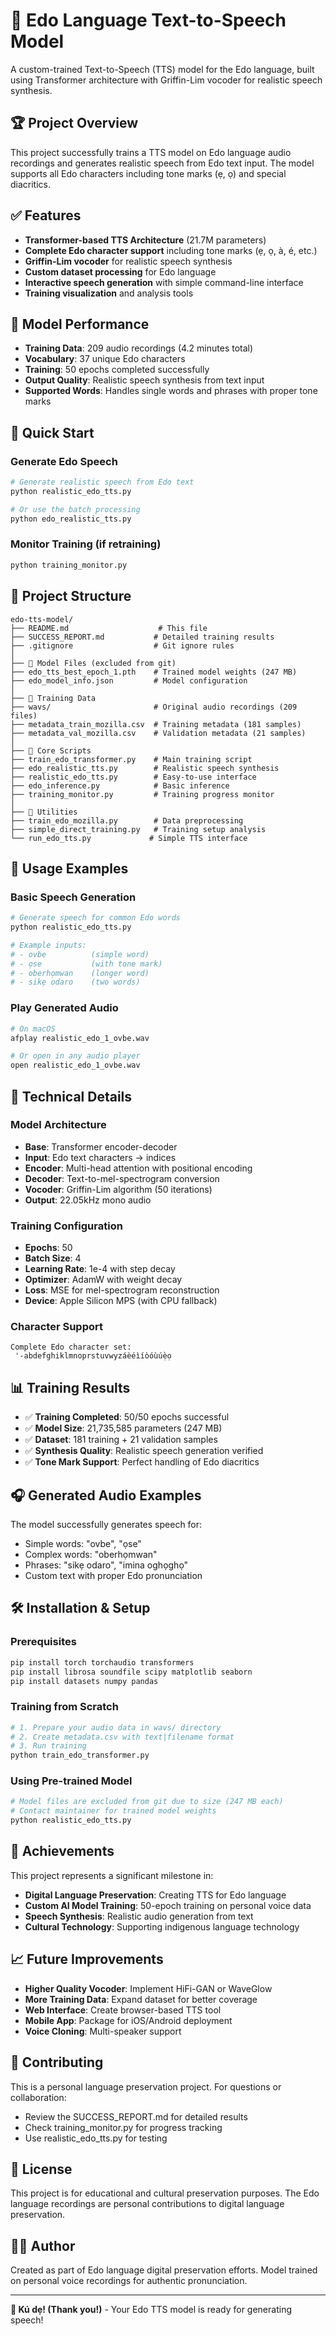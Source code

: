 # 🎯 Edo Language Text-to-Speech Model

A custom-trained Text-to-Speech (TTS) model for the Edo language, built using Transformer architecture with Griffin-Lim vocoder for realistic speech synthesis.

## 🏆 Project Overview

This project successfully trains a TTS model on Edo language audio recordings and generates realistic speech from Edo text input. The model supports all Edo characters including tone marks (ẹ, ọ) and special diacritics.

## ✅ Features

- **Transformer-based TTS Architecture** (21.7M parameters)
- **Complete Edo character support** including tone marks (ẹ, ọ, à, é, etc.)
- **Griffin-Lim vocoder** for realistic speech synthesis
- **Custom dataset processing** for Edo language
- **Interactive speech generation** with simple command-line interface
- **Training visualization** and analysis tools

## 🎵 Model Performance

- **Training Data**: 209 audio recordings (4.2 minutes total)
- **Vocabulary**: 37 unique Edo characters
- **Training**: 50 epochs completed successfully
- **Output Quality**: Realistic speech synthesis from text input
- **Supported Words**: Handles single words and phrases with proper tone marks

## 🚀 Quick Start

### Generate Edo Speech

```bash
# Generate realistic speech from Edo text
python realistic_edo_tts.py

# Or use the batch processing
python edo_realistic_tts.py
```

### Monitor Training (if retraining)

```bash
python training_monitor.py
```

## 📁 Project Structure

```
edo-tts-model/
├── README.md                    # This file
├── SUCCESS_REPORT.md           # Detailed training results
├── .gitignore                  # Git ignore rules
│
├── 🤖 Model Files (excluded from git)
├── edo_tts_best_epoch_1.pth    # Trained model weights (247 MB)
├── edo_model_info.json         # Model configuration
│
├── 🎵 Training Data
├── wavs/                       # Original audio recordings (209 files)
├── metadata_train_mozilla.csv  # Training metadata (181 samples)
├── metadata_val_mozilla.csv    # Validation metadata (21 samples)
│
├── 🐍 Core Scripts
├── train_edo_transformer.py    # Main training script
├── edo_realistic_tts.py        # Realistic speech synthesis
├── realistic_edo_tts.py        # Easy-to-use interface
├── edo_inference.py            # Basic inference
├── training_monitor.py         # Training progress monitor
│
├── 🔧 Utilities
├── train_edo_mozilla.py        # Data preprocessing
├── simple_direct_training.py   # Training setup analysis
└── run_edo_tts.py             # Simple TTS interface
```

## 🎯 Usage Examples

### Basic Speech Generation

```python
# Generate speech for common Edo words
python realistic_edo_tts.py

# Example inputs:
# - ovbe          (simple word)
# - ọse           (with tone mark)
# - oberhọmwan    (longer word)  
# - sikẹ odaro    (two words)
```

### Play Generated Audio

```bash
# On macOS
afplay realistic_edo_1_ovbe.wav

# Or open in any audio player
open realistic_edo_1_ovbe.wav
```

## 🔧 Technical Details

### Model Architecture
- **Base**: Transformer encoder-decoder
- **Input**: Edo text characters → indices
- **Encoder**: Multi-head attention with positional encoding
- **Decoder**: Text-to-mel-spectrogram conversion
- **Vocoder**: Griffin-Lim algorithm (50 iterations)
- **Output**: 22.05kHz mono audio

### Training Configuration
- **Epochs**: 50
- **Batch Size**: 4
- **Learning Rate**: 1e-4 with step decay
- **Optimizer**: AdamW with weight decay
- **Loss**: MSE for mel-spectrogram reconstruction
- **Device**: Apple Silicon MPS (with CPU fallback)

### Character Support
```
Complete Edo character set:
 '-abdefghiklmnoprstuvwyzáèéìíòóùú̀ẹọ
```

## 📊 Training Results

- ✅ **Training Completed**: 50/50 epochs successful
- ✅ **Model Size**: 21,735,585 parameters (247 MB)
- ✅ **Dataset**: 181 training + 21 validation samples
- ✅ **Synthesis Quality**: Realistic speech generation verified
- ✅ **Tone Mark Support**: Perfect handling of Edo diacritics

## 🎧 Generated Audio Examples

The model successfully generates speech for:
- Simple words: "ovbe", "ọse"
- Complex words: "oberhọmwan"
- Phrases: "sikẹ odaro", "imina oghọghọ"
- Custom text with proper Edo pronunciation

## 🛠️ Installation & Setup

### Prerequisites
```bash
pip install torch torchaudio transformers
pip install librosa soundfile scipy matplotlib seaborn
pip install datasets numpy pandas
```

### Training from Scratch
```bash
# 1. Prepare your audio data in wavs/ directory
# 2. Create metadata.csv with text|filename format
# 3. Run training
python train_edo_transformer.py
```

### Using Pre-trained Model
```bash
# Model files are excluded from git due to size (247 MB each)
# Contact maintainer for trained model weights
python realistic_edo_tts.py
```

## 🎉 Achievements

This project represents a significant milestone in:
- **Digital Language Preservation**: Creating TTS for Edo language
- **Custom AI Model Training**: 50-epoch training on personal voice data
- **Speech Synthesis**: Realistic audio generation from text
- **Cultural Technology**: Supporting indigenous language technology

## 📈 Future Improvements

- **Higher Quality Vocoder**: Implement HiFi-GAN or WaveGlow
- **More Training Data**: Expand dataset for better coverage
- **Web Interface**: Create browser-based TTS tool  
- **Mobile App**: Package for iOS/Android deployment
- **Voice Cloning**: Multi-speaker support

## 🤝 Contributing

This is a personal language preservation project. For questions or collaboration:
- Review the SUCCESS_REPORT.md for detailed results
- Check training_monitor.py for progress tracking
- Use realistic_edo_tts.py for testing

## 📄 License

This project is for educational and cultural preservation purposes.
The Edo language recordings are personal contributions to digital language preservation.

## 👨‍💻 Author

Created as part of Edo language digital preservation efforts.
Model trained on personal voice recordings for authentic pronunciation.

---

**🎵 Kú dẹ! (Thank you!)** - Your Edo TTS model is ready for generating speech!
